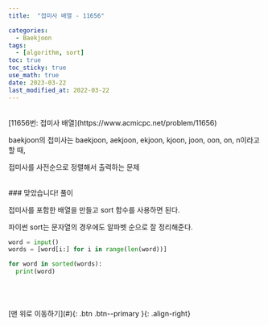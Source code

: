 ```yaml
---
title:  "접미사 배열 - 11656" 

categories:
  - Baekjoon
tags:
  - [algorithm, sort]
toc: true
toc_sticky: true
use_math: true
date: 2023-03-22
last_modified_at: 2022-03-22
---
```


<br/>
[11656번: 접미사 배열](https://www.acmicpc.net/problem/11656)

baekjoon의 접미사는 baekjoon, aekjoon, ekjoon, kjoon, joon, oon, on, n이라고 할 때, 

접미사를 사전순으로 정렬해서 출력하는 문제


<br/>  
### 맞았습니다! 풀이

접미사를 포함한 배열을 만들고 sort 함수를 사용하면 된다. 

파이썬 sort는 문자열의 경우에도 알파벳 순으로 잘 정리해준다. 

```python
word = input()
words = [word[i:] for i in range(len(word))]

for word in sorted(words):
  print(word)
```


  <br/>   
<br/><br/>
[맨 위로 이동하기](#){: .btn .btn--primary }{: .align-right}
